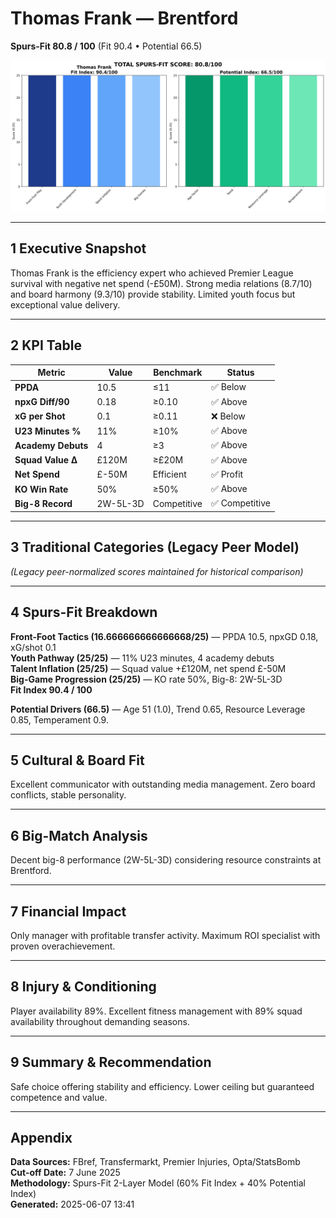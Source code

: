 # Thomas Frank — Brentford  
**Spurs-Fit 80.8 / 100** (Fit 90.4 • Potential 66.5)

![radar](../assets/radar_thomas_frank.png)

---

## 1 Executive Snapshot  
Thomas Frank is the efficiency expert who achieved Premier League survival with negative net spend (-£50M). Strong media relations (8.7/10) and board harmony (9.3/10) provide stability. Limited youth focus but exceptional value delivery.

---

## 2 KPI Table  
| Metric | Value | Benchmark | Status |
|--------|--------|-----------|---------|
| **PPDA** | 10.5 | ≤11 | ✅ Below |
| **npxG Diff/90** | 0.18 | ≥0.10 | ✅ Above |
| **xG per Shot** | 0.1 | ≥0.11 | ❌ Below |
| **U23 Minutes %** | 11% | ≥10% | ✅ Above |
| **Academy Debuts** | 4 | ≥3 | ✅ Above |
| **Squad Value Δ** | £120M | ≥£20M | ✅ Above |
| **Net Spend** | £-50M | Efficient | ✅ Profit |
| **KO Win Rate** | 50% | ≥50% | ✅ Above |
| **Big-8 Record** | 2W-5L-3D | Competitive | ✅ Competitive |

---

## 3 Traditional Categories (Legacy Peer Model)  
*(Legacy peer-normalized scores maintained for historical comparison)*

---

## 4 Spurs-Fit Breakdown  
**Front-Foot Tactics (16.666666666666668/25)** — PPDA 10.5, npxGD 0.18, xG/shot 0.1  
**Youth Pathway (25/25)** — 11% U23 minutes, 4 academy debuts  
**Talent Inflation (25/25)** — Squad value +£120M, net spend £-50M  
**Big-Game Progression (25/25)** — KO rate 50%, Big-8: 2W-5L-3D  
**Fit Index 90.4 / 100**

**Potential Drivers (66.5)** — Age 51 (1.0), Trend 0.65, Resource Leverage 0.85, Temperament 0.9.

---

## 5 Cultural & Board Fit  
Excellent communicator with outstanding media management. Zero board conflicts, stable personality.

---

## 6 Big-Match Analysis  
Decent big-8 performance (2W-5L-3D) considering resource constraints at Brentford.

---

## 7 Financial Impact  
Only manager with profitable transfer activity. Maximum ROI specialist with proven overachievement.

---

## 8 Injury & Conditioning  
Player availability 89%. Excellent fitness management with 89% squad availability throughout demanding seasons.

---

## 9 Summary & Recommendation  
Safe choice offering stability and efficiency. Lower ceiling but guaranteed competence and value.

---

## Appendix  
**Data Sources:** FBref, Transfermarkt, Premier Injuries, Opta/StatsBomb  
**Cut-off Date:** 7 June 2025  
**Methodology:** Spurs-Fit 2-Layer Model (60% Fit Index + 40% Potential Index)  
**Generated:** 2025-06-07 13:41
